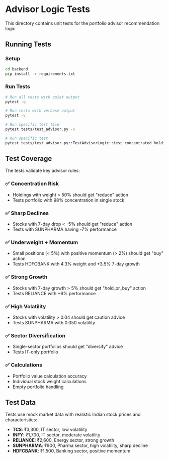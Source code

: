 # Advisor Logic Tests

This directory contains unit tests for the portfolio advisor recommendation logic.

## Running Tests

### Setup
```bash
cd backend
pip install -r requirements.txt
```

### Run Tests
```bash
# Run all tests with quiet output
pytest -q

# Run tests with verbose output
pytest -v

# Run specific test file
pytest tests/test_advisor.py -v

# Run specific test
pytest tests/test_advisor.py::TestAdvisorLogic::test_concentrated_holding_reduce_action -v
```

## Test Coverage

The tests validate key advisor rules:

### ✅ **Concentration Risk**
- Holdings with weight > 50% should get "reduce" action
- Tests portfolio with 98% concentration in single stock

### ✅ **Sharp Declines**
- Stocks with 7-day drop < -5% should get "reduce" action
- Tests with SUNPHARMA having -7% performance

### ✅ **Underweight + Momentum**
- Small positions (< 5%) with positive momentum (> 2%) should get "buy" action
- Tests HDFCBANK with 4.3% weight and +3.5% 7-day growth

### ✅ **Strong Growth**
- Stocks with 7-day growth > 5% should get "hold_or_buy" action
- Tests RELIANCE with +6% performance

### ✅ **High Volatility**
- Stocks with volatility > 0.04 should get caution advice
- Tests SUNPHARMA with 0.050 volatility

### ✅ **Sector Diversification**
- Single-sector portfolios should get "diversify" advice
- Tests IT-only portfolio

### ✅ **Calculations**
- Portfolio value calculation accuracy
- Individual stock weight calculations
- Empty portfolio handling

## Test Data

Tests use mock market data with realistic Indian stock prices and characteristics:
- **TCS**: ₹3,300, IT sector, low volatility
- **INFY**: ₹1,700, IT sector, moderate volatility  
- **RELIANCE**: ₹2,600, Energy sector, strong growth
- **SUNPHARMA**: ₹900, Pharma sector, high volatility, sharp decline
- **HDFCBANK**: ₹1,500, Banking sector, positive momentum
